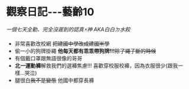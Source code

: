 # 觀察日記---藝齡10
*一個七天全勤、完全沒遲到的認真⚡神*
*AKA白白ㄉ水餃*

* 非常喜歡改校網 
~~把建國中學改成建國🈸學~~
* 偷一小的狗牌掛繩
**他每天都有乖乖帶狗牌!!!**~~除了繩子斷的時候~~
* 有個戴口罩跟無語很像的哥哥
* **北一運動褲**解救我們的選褲焦慮!!!
喜歡穿校服校褲，因為衣服很少(跟我一樣...哭泣)
* 腿很白~~我不是變態~~
他國中都穿長褲
